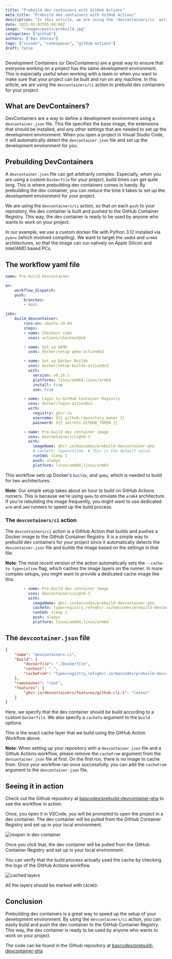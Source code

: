 ```yaml
---
title: "Prebuild dev containers with GitHub Actions"
meta_title: "Prebuild dev containers with GitHub Actions"
description: "In this article, we are using the 'devcontainers/ci' action to prebuild dev containers for your project."
date: 2025-03-03T05:00:00Z
image: "/images/posts/prebuild.jpg"
categories: ["github"]
authors: ["Bas Steins"]
tags: ["vscode", "codespaces", "github-actions"]
draft: false
---
```


Development Containers (or DevContainers) are a great way to ensure that everyone working on a project has the same development environment. This is especially useful when working with a team or when you want to make sure that your project can be built and run on any machine. In this article, we are using the `devcontainers/ci` action to prebuild dev containers for your project.

## What are DevContainers?

DevContainers are a way to define a development environment using a `devcontainer.json` file. This file specifies the base image, the extensions that should be installed, and any other settings that are needed to set up the development environment. When you open a project in Visual Studio Code, it will automatically detect the `devcontainer.json` file and set up the development environment for you.

## Prebuilding DevContainers

A `devcontainer.json` file can get arbitrarily complex. Especially, when you are using a custom `Dockerfile` for your project, build times can get quite long. This is where prebuilding dev containers comes in handy. By prebuilding the dev container, you can reduce the time it takes to set up the development environment for your project.

We are using the `devcontainers/ci` action, so that on each `push` to your repository, the dev container is built and pushed to the GitHub Container Registry. This way, the dev container is ready to be used by anyone who wants to work on your project.

In our example, we use a custom docker file with Python 3.12 installed via `pyenv` (which involved compiling). We want to target the `amd64` and `arm64` architectures, so that the image can run natively on Apple Silicon and Intel/AMD based PCs.

## The workflow yaml file

```yaml
name: Pre-build Devcontainer

on:
    workflow_dispatch:
    push:
        branches:
        - main

jobs:
    build_devcontainer:
        runs-on: ubuntu-24.04
        steps:
        - name: Checkout code
          uses: actions/checkout@v4

        - name: Set up QEMU
          uses: docker/setup-qemu-action@v3

        - name: Set up Docker Buildx
          uses: docker/setup-buildx-action@v3
          with:
            version: v0.16.1
            platforms: linux/amd64,linux/arm64
            install: true
            use: true

        - name: Login to GitHub Container Registry
          uses: docker/login-action@v3
          with:
            registry: ghcr.io
            username: ${{ github.repository_owner }}
            password: ${{ secrets.GITHUB_TOKEN }}

        - name: Pre-build dev container image
          uses: devcontainers/ci@v0.3
          with:
            imageName: ghcr.io/bascodes/prebuild-devcontainer-gha
            # cacheTo: type=inline  # This is the default value.
            runCmd: sleep 1
            push: always
            platform: linux/amd64,linux/arm64
```

This workflow sets up Docker's `buildx`, and `qemu`, which is needed to build for two architectures. 

**Note**: Our simple setup takes about an hour to build on GitHub Actions runners. This is because we're using `qemu` to emulate the `arm64` architecture. If you're rebuilding the image frequently, you might want to use dedicated `arm` and `amd` runners to speed up the build process.

### The `devcontainers/ci` action

The `devcontainers/ci` action is a GitHub Action that builds and pushes a Docker image to the GitHub Container Registry. It is a simple way to prebuild dev containers for your project since it automatically detects the `devcontainer.json` file and builds the image based on the settings in that file.

**Note**: The most recent version of the action automatically sets the `--cache-to type=inline` flag, which caches the image layers on the runner. In more complex setups, you might want to provide a dedicated cache image like this:

```yaml
        - name: Pre-build dev container image
          uses: devcontainers/ci@v0.3
          with:
            imageName: ghcr.io/bascodes/prebuild-devcontainer-gha
            cacheTo: type=registry,ref=ghcr.io/bascodes/prebuild-devcontainer-gha:cache
            runCmd: sleep 1
            push: always
            platform: linux/amd64,linux/arm64
```

## The `devcontainer.json` file

```json
{
    "name": "devcontainers-ci",
    "build": {
        "dockerfile": "./Dockerfile",
        "context": ".",
        "cacheFrom": "type=registry,ref=ghcr.io/bascodes/prebuild-devcontainer-gha:latest"
    },
    "remoteUser": "root",
    "features": {
        "ghcr.io/devcontainers/features/github-cli:1": "latest"
    }
}
```

Here, we specify that the dev container should be build according to a custom `Dockerfile`. We also specify a `cacheTo` argument to the `build` options.

This is the exact cache layer that we build using the GitHub Action Workflow above.

**Note**: When setting up your repository with a `devcontainer.json` file and a Github Actions workflow, please remove the `cacheFrom` argument from the `devcontainer.json` file at first. On the first run, there is no image to cache from. Once your workflow ran once successfully, you can add the `cacheFrom` argument to the `devcontainer.json` file.


## Seeing it in action

Check out the Github repository at [bascodes/prebuild-devcontainer-gha](https://github.com/bascodes/prebuild-devcontainer-gha) to see the workflow in action.

Once, you open it in VSCode, you will be prompted to open the project in a dev container. The dev container will be pulled from the GitHub Container Registry and set up in your local environment.

![reopen in dev container](/images/posts/prebuild/reopen.png)

Once you click that, the dev container will be pulled from the GitHub Container Registry and set up in your local environment.

You can verify that the build process actually used the cache by checking the logs of the GitHub Actions workflow.

![cached layers](/images/posts/prebuild/cached.png)

All the layers should be marked with `CACHED`.


## Conclusion

Prebuilding dev containers is a great way to speed up the setup of your development environment. By using the `devcontainers/ci` action, you can easily build and push the dev container to the GitHub Container Registry. This way, the dev container is ready to be used by anyone who wants to work on your project.

The code can be found in the Github repository at [bascodes/prebuild-devcontainer-gha](https://github.com/bascodes/prebuild-devcontainer-gha)